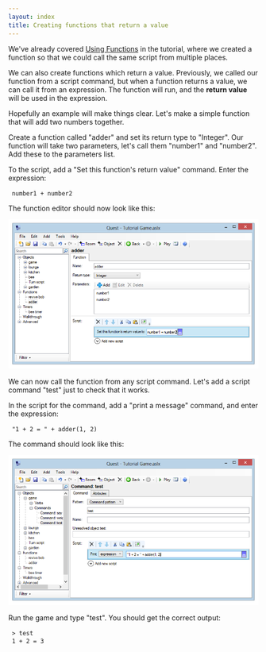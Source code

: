 ```yaml
---
layout: index
title: Creating functions that return a value
---
```


We've already covered [Using Functions](more_things_to_do_with_objects.html#Using_Functions) in the tutorial, where we created a function so that we could call the same script from multiple places.

We can also create functions which return a value. Previously, we called our function from a script command, but when a function returns a value, we can call it from an expression. The function will run, and the **return value** will be used in the expression.

Hopefully an example will make things clear. Let's make a simple function that will add two numbers together.

Create a function called "adder" and set its return type to "Integer". Our function will take two parameters, let's call them "number1" and "number2". Add these to the parameters list.

To the script, add a "Set this function's return value" command. Enter the expression:

     number1 + number2

The function editor should now look like this:

![](images/Functionvalue.png "Functionvalue.png")

We can now call the function from any script command. Let's add a script command "test" just to check that it works.

In the script for the command, add a "print a message" command, and enter the expression:

     "1 + 2 = " + adder(1, 2)

The command should look like this:

![](images/Callfunction.png "Callfunction.png")

Run the game and type "test". You should get the correct output:

     > test
     1 + 2 = 3